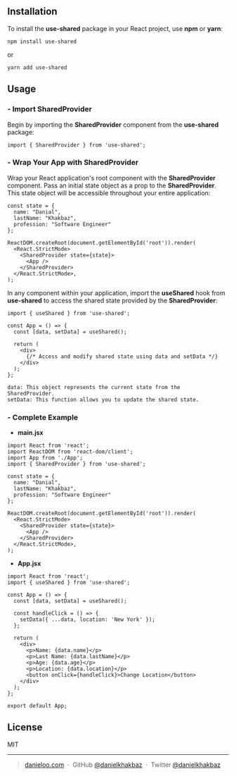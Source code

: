 ## Installation

To install the **use-shared** package in your React project, use **npm** or **yarn**:
```
npm install use-shared
```
or
```
yarn add use-shared
```
## Usage

### - Import SharedProvider

Begin by importing the **SharedProvider** component from the **use-shared** package:

```
import { SharedProvider } from 'use-shared';
```

### - Wrap Your App with SharedProvider

Wrap your React application's root component with the **SharedProvider** component. Pass an initial state object as a prop to the **SharedProvider**. This state object will be accessible throughout your entire application:

```
const state = {
  name: "Danial",
  lastName: "Khakbaz",
  profession: "Software Engineer"
};

ReactDOM.createRoot(document.getElementById('root')).render(
  <React.StrictMode>
    <SharedProvider state={state}>
      <App />
    </SharedProvider>
  </React.StrictMode>,
);
```

In any component within your application, import the **useShared** hook from **use-shared** to access the shared state provided by the **SharedProvider**:

```
import { useShared } from 'use-shared';

const App = () => {
  const [data, setData] = useShared();

  return (
    <div>
      {/* Access and modify shared state using data and setData */}
    </div>
  );
};
```
``data: This object represents the current state from the SharedProvider.``
<br />
``setData: This function allows you to update the shared state.``

### - Complete Example

- ****main.jsx****
```
import React from 'react';
import ReactDOM from 'react-dom/client';
import App from './App';
import { SharedProvider } from 'use-shared';

const state = {
  name: "Danial",
  lastName: "Khakbaz",
  profession: "Software Engineer"
};

ReactDOM.createRoot(document.getElementById('root')).render(
  <React.StrictMode>
    <SharedProvider state={state}>
      <App />
    </SharedProvider>
  </React.StrictMode>,
);
```

- ****App.jsx****

```
import React from 'react';
import { useShared } from 'use-shared';

const App = () => {
  const [data, setData] = useShared();

  const handleClick = () => {
    setData({ ...data, location: 'New York' });
  };

  return (
    <div>
      <p>Name: {data.name}</p>
      <p>Last Name: {data.lastName}</p>
      <p>Age: {data.age}</p>
      <p>Location: {data.location}</p>
      <button onClick={handleClick}>Change Location</button>
    </div>
  );
};

export default App;
```

## License

MIT

---

> [danieloo.com](https://danieloo.vercel.app/) &nbsp;&middot;&nbsp;
> GitHub [@danielkhakbaz](https://github.com/Danielkhakbaz) &nbsp;&middot;&nbsp;
> Twitter [@danielkhakbaz](https://twitter.com/DanielKhakbaz)
